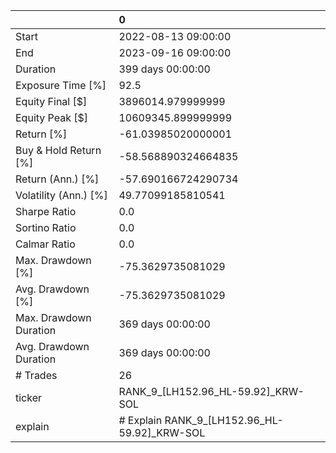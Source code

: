|                        | 0                                            |
|:-----------------------|:---------------------------------------------|
| Start                  | 2022-08-13 09:00:00                          |
| End                    | 2023-09-16 09:00:00                          |
| Duration               | 399 days 00:00:00                            |
| Exposure Time [%]      | 92.5                                         |
| Equity Final [$]       | 3896014.979999999                            |
| Equity Peak [$]        | 10609345.899999999                           |
| Return [%]             | -61.03985020000001                           |
| Buy & Hold Return [%]  | -58.568890324664835                          |
| Return (Ann.) [%]      | -57.690166724290734                          |
| Volatility (Ann.) [%]  | 49.77099185810541                            |
| Sharpe Ratio           | 0.0                                          |
| Sortino Ratio          | 0.0                                          |
| Calmar Ratio           | 0.0                                          |
| Max. Drawdown [%]      | -75.3629735081029                            |
| Avg. Drawdown [%]      | -75.3629735081029                            |
| Max. Drawdown Duration | 369 days 00:00:00                            |
| Avg. Drawdown Duration | 369 days 00:00:00                            |
| # Trades               | 26                                           |
| ticker                 | RANK_9_[LH152.96_HL-59.92]_KRW-SOL           |
| explain                | # Explain RANK_9_[LH152.96_HL-59.92]_KRW-SOL |